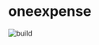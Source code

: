 # oneexpense

![build](https://img.shields.io/github/workflow/status/daniloak/oneexpense/Build%20and%20deploy%20ASP.Net%20Core%20app%20to%20Azure%20Web%20App%20-%20one-expense?style=plastic?style=flat-square)
